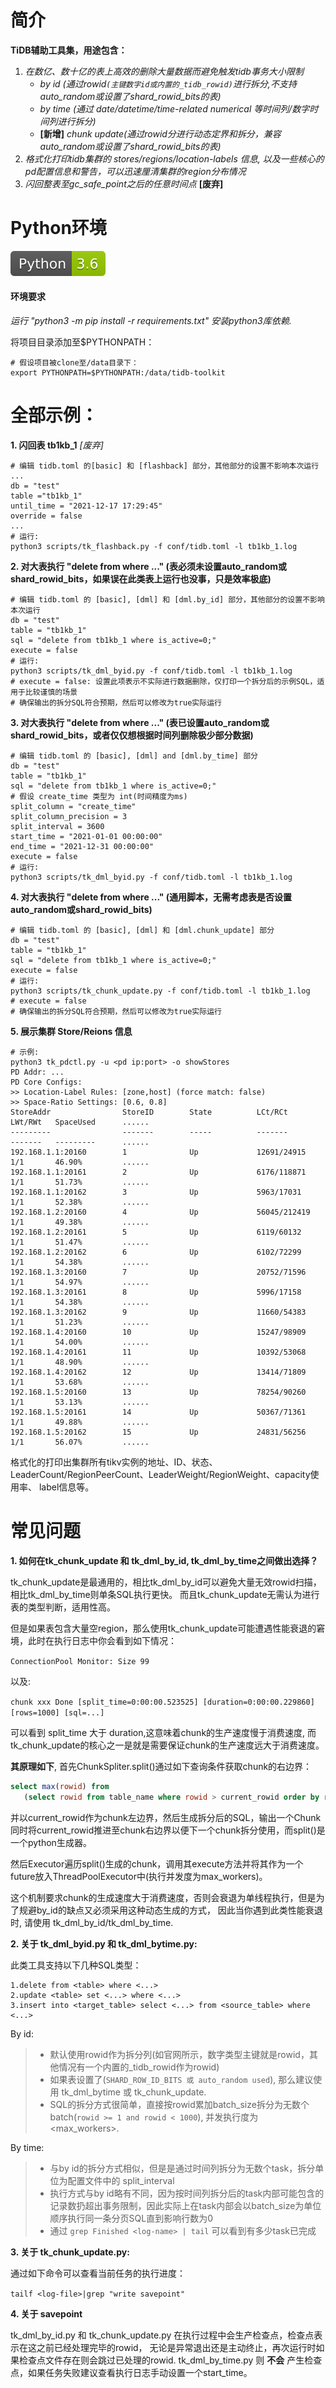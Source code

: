 # 简介
**TiDB辅助工具集，用途包含：**
1. *在数亿、数十亿的表上高效的删除大量数据而避免触发tidb事务大小限制*
    * *by id (通过rowid`(主键数字id或内置的_tidb_rowid)`进行拆分,不支持auto_random或设置了shard_rowid_bits的表)*
    * *by time (通过 date/datetime/time-related numerical 等时间列/数字时间列进行拆分)*
    * **[新增]** *chunk update(通过rowid分进行动态定界和拆分，兼容auto_random或设置了shard_rowid_bits的表)* 
2. *格式化打印tidb集群的 stores/regions/location-labels 信息, 以及一些核心的pd配置信息和警告，可以迅速厘清集群的region分布情况*
3. *闪回整表至gc_safe_point之后的任意时间点* **[废弃]**

# Python环境
![py1](images/1.svg)

#### 环境要求 
*运行 "python3 -m pip install -r requirements.txt" 安装python3库依赖.*

将项目目录添加至$PYTHONPATH：
```
# 假设项目被clone至/data目录下：
export PYTHONPATH=$PYTHONPATH:/data/tidb-toolkit
```

# 全部示例：
**1. 闪回表 tb1kb_1** *[废弃]*
```
# 编辑 tidb.toml 的[basic] 和 [flashback] 部分，其他部分的设置不影响本次运行
...
db = "test"
table ="tb1kb_1"
until_time = "2021-12-17 17:29:45"
override = false
...
# 运行:
python3 scripts/tk_flashback.py -f conf/tidb.toml -l tb1kb_1.log
```
**2. 对大表执行 "delete from where ..." (表必须未设置auto_random或shard_rowid_bits，如果误在此类表上运行也没事，只是效率极底)**
```
# 编辑 tidb.toml 的 [basic], [dml] 和 [dml.by_id] 部分，其他部分的设置不影响本次运行
db = "test"
table = "tb1kb_1"
sql = "delete from tb1kb_1 where is_active=0;"
execute = false
# 运行:
python3 scripts/tk_dml_byid.py -f conf/tidb.toml -l tb1kb_1.log
# execute = false: 设置此项表示不实际进行数据删除，仅打印一个拆分后的示例SQL，适用于比较谨慎的场景
# 确保输出的拆分SQL符合预期，然后可以修改为true实际运行
```
**3. 对大表执行 "delete from where ..." (表已设置auto_random或shard_rowid_bits，或者仅仅想根据时间列删除极少部分数据)**
```
# 编辑 tidb.toml 的 [basic], [dml] and [dml.by_time] 部分
db = "test"
table = "tb1kb_1"
sql = "delete from tb1kb_1 where is_active=0;"
# 假设 create_time 类型为 int(时间精度为ms)
split_column = "create_time"
split_column_precision = 3
split_interval = 3600
start_time = "2021-01-01 00:00:00"
end_time = "2021-12-31 00:00:00"
execute = false
# 运行:
python3 scripts/tk_dml_byid.py -f conf/tidb.toml -l tb1kb_1.log
```
**4. 对大表执行 "delete from where ..." (通用脚本，无需考虑表是否设置auto_random或shard_rowid_bits)**
```
# 编辑 tidb.toml 的 [basic], [dml] 和 [dml.chunk_update] 部分
db = "test"
table = "tb1kb_1"
sql = "delete from tb1kb_1 where is_active=0;"
execute = false
# 运行:
python3 scripts/tk_chunk_update.py -f conf/tidb.toml -l tb1kb_1.log
# execute = false
# 确保输出的拆分SQL符合预期，然后可以修改为true实际运行
```
**5. 展示集群 Store/Reions 信息**
```
# 示例:
python3 tk_pdctl.py -u <pd ip:port> -o showStores
PD Addr: ...
PD Core Configs:
>> Location-Label Rules: [zone,host] (force match: false)
>> Space-Ratio Settings: [0.6, 0.8]
StoreAddr                StoreID        State          LCt/RCt        LWt/RWt   SpaceUsed      ......
---------                -------        -----          -------        -------   ---------      ......
192.168.1.1:20160        1              Up             12691/24915    1/1       46.90%         ......
192.168.1.1:20161        2              Up             6176/118871    1/1       51.73%         ......
192.168.1.1:20162        3              Up             5963/17031     1/1       52.38%         ......
192.168.1.2:20160        4              Up             56045/212419   1/1       49.38%         ......
192.168.1.2:20161        5              Up             6119/60132     1/1       51.47%         ......
192.168.1.2:20162        6              Up             6102/72299     1/1       54.38%         ......
192.168.1.3:20160        7              Up             20752/71596    1/1       54.97%         ......
192.168.1.3:20161        8              Up             5996/17158     1/1       54.38%         ......
192.168.1.3:20162        9              Up             11660/54383    1/1       51.23%         ......
192.168.1.4:20160        10             Up             15247/98909    1/1       54.00%         ......
192.168.1.4:20161        11             Up             10392/53068    1/1       48.90%         ......
192.168.1.4:20162        12             Up             13414/71809    1/1       53.68%         ......
192.168.1.5:20160        13             Up             78254/90260    1/1       53.13%         ......
192.168.1.5:20161        14             Up             50367/71361    1/1       49.88%         ......
192.168.1.5:20162        15             Up             24831/56256    1/1       56.07%         ......
```
格式化的打印出集群所有tikv实例的地址、ID、状态、LeaderCount/RegionPeerCount、LeaderWeight/RegionWeight、capacity使用率、 label信息等。

# 常见问题
**1. 如何在tk_chunk_update 和 tk_dml_by_id, tk_dml_by_time之间做出选择？**

tk_chunk_update是最通用的，相比tk_dml_by_id可以避免大量无效rowid扫描，相比tk_dml_by_time则单条SQL执行更快。
而且tk_chunk_update无需认为进行表的类型判断，适用性高。

但是如果表包含大量空region，那么使用tk_chunk_update可能遭遇性能衰退的窘境，此时在执行日志中你会看到如下情况：

`ConnectionPool Monitor: Size 99`

以及:

`chunk xxx Done [split_time=0:00:00.523525] [duration=0:00:00.229860] [rows=1000] [sql=...]`

可以看到 split_time 大于 duration,这意味着chunk的生产速度慢于消费速度, 而tk_chunk_update的核心之一是就是需要保证chunk的生产速度远大于消费速度。

**其原理如下**, 首先ChunkSpliter.split()通过如下查询条件获取chunk的右边界：
```sql
select max(rowid) from 
   (select rowid from table_name where rowid > current_rowid order by rowid limit 0,chunk_size) t`
```
并以current_rowid作为chunk左边界，然后生成拆分后的SQL，输出一个Chunk同时将current_rowid推进至chunk右边界以便下一个chunk拆分使用，而split()是一个python生成器。

然后Executor遍历split()生成的chunk，调用其execute方法并将其作为一个future放入ThreadPoolExecutor中(执行并发度为max_workers)。

这个机制要求chunk的生成速度大于消费速度，否则会衰退为单线程执行，但是为了规避by_id的缺点又必须采用这种动态生成的方式，
因此当你遇到此类性能衰退时, 请使用 tk_dml_by_id/tk_dml_by_time.

**2. 关于 tk_dml_byid.py 和 tk_dml_bytime.py:**

此类工具支持以下几种SQL类型：
```
1.delete from <table> where <...>
2.update <table> set <...> where <...>
3.insert into <target_table> select <...> from <source_table> where <...>
```
By id:
>* 默认使用rowid作为拆分列(如官网所示，数字类型主键就是rowid，其他情况有一个内置的_tidb_rowid作为rowid)
>* 如果表设置了(`SHARD_ROW_ID_BITS 或 auto_random used`), 那么建议使用 tk_dml_bytime 或 tk_chunk_update.
>* SQL的拆分方式很简单，直接按rowid累加batch_size拆分为无数个batch(`rowid >= 1 and rowid < 1000`), 并发执行度为 <max_workers>.

By time:
>* 与by id的拆分方式相似，但是是通过时间列拆分为无数个task，拆分单位为配置文件中的 split_interval
>* 执行方式与by id略有不同，因为按时间列拆分后的task内部可能包含的记录数扔超出事务限制，因此实际上在task内部会以batch_size为单位顺序执行同一条分页SQL直到影响行数为0
>* 通过 `grep Finished <log-name> | tail` 可以看到有多少task已完成

**3. 关于 tk_chunk_update.py:**

通过如下命令可以查看当前任务的执行进度：

`tailf <log-file>|grep "write savepoint"`

**4. 关于 savepoint**

tk_dml_by_id.py 和 tk_chunk_update.py 在执行过程中会生产检查点，检查点表示在这之前已经处理完毕的rowid，
无论是异常退出还是主动终止，再次运行时如果检查点文件存在则会跳过已处理的rowid.
tk_dml_by_time.py 则 **不会** 产生检查点，如果任务失败建议查看执行日志手动设置一个start_time。